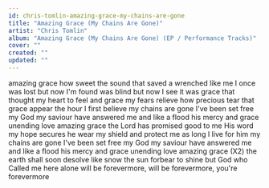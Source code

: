```yaml
---
id: chris-tomlin-amazing-grace-my-chains-are-gone
title: "Amazing Grace (My Chains Are Gone)"
artist: "Chris Tomlin"
album: "Amazing Grace (My Chains Are Gone) (EP / Performance Tracks)"
cover: ""
created: ""
updated: ""
---
```


amazing grace how sweet the sound that saved a wrenched like me I once was lost but now I'm found was blind but now I see it was grace that thought my heart to feel and grace my fears relieve how precious tear that grace appear  the hour I first believe
my chains are gone I've been set free my God my saviour have answered me and like a flood his mercy and grace unending love amazing grace
the Lord has promised good to me His word my hope secures he wear my shield and  protect me as long I live for him
my chains are gone I've been set free my God my saviour have answered me and like a flood his mercy and grace unending love amazing grace (X2)
the earth shall soon desolve like snow the sun forbear to shine but God who Called me here alone will be forevermore, will be forevermore, you're forevermore